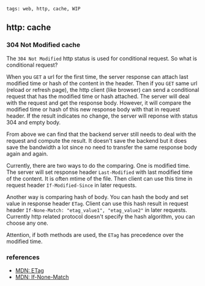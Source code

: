 ```metadata
tags: web, http, cache, WIP
```

## http: cache

### 304 Not Modified cache
The `304 Not Modified` http status is used for conditional request. So what is conditional
 request?

When you `GET` a url for the first time, the server response can attach last modified time
 or hash of the content in the header. Then if you `GET` same url (reload or refresh page),
 the http client (like browser) can send a conditional request that has the modified time
 or hash attached. The server will deal with the request and get the response body. However,
 it will compare the modified time or hash of this new response body with that in request
 header. If the result indicates no change, the server will reponse with status 304 and
 empty body.

From above we can find that the backend server still needs to deal with the request and
 compute the result. It doesn't save the backend but it does save the bandwidth a lot since
 no need to transfer the same response body again and again.

Currently, there are two ways to do the comparing. One is modified time. The server will
 set response header `Last-Modified` with last modified time of the content. It is often
 mtime of the file. Then client can use this time in request header `If-Modified-Since`
 in later requests.

Another way is comparing hash of body. You can hash the body and set value in response
 header `ETag`. Client can use this hash result in request header
 `If-None-Match: "etag_value1", "etag_value2"` in later requests. Currently http related
 protocol doesn't specify the hash algorithm, you can choose any one.

Attention, if both methods are used, the `ETag` has precedence over the modified time.

### references
- [MDN: ETag](https://developer.mozilla.org/en-US/docs/Web/HTTP/Headers/ETag)
- [MDN: If-None-Match](https://developer.mozilla.org/en-US/docs/Web/HTTP/Headers/If-None-Match)

